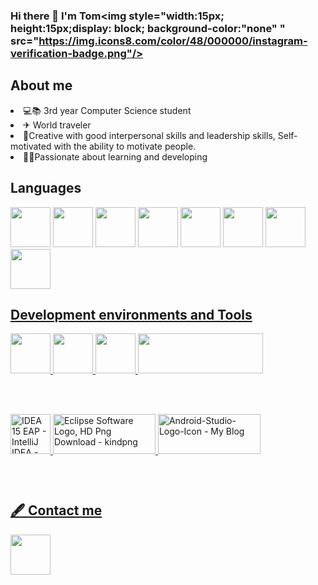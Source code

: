 ### Hi there 👋 I'm Tom<img style="width:15px; height:15px;display: block; background-color:"none" " src="https://img.icons8.com/color/48/000000/instagram-verification-badge.png"/>


<h2>About me</h2>

<li> 💻📚 3rd year Computer Science student</li>


<li>✈ World traveler</li>


<li>🦾Creative with good interpersonal skills and leadership skills, Self-motivated with the ability to motivate people.</li>


<li>👨‍💻Passionate about learning and developing</li>
 

<h2>Languages</h2>
<p>
<img src="https://cdn-icons-png.flaticon.com/128/6132/6132222.png" data-src="https://cdn-icons-png.flaticon.com/128/6132/6132222.png"   width="64" height="64" class="lzy lazyload--done" srcset="https://cdn-icons-png.flaticon.com/128/6132/6132222.png 4x">
<img src="https://cdn-icons-png.flaticon.com/128/3600/3600912.png" data-src="https://cdn-icons-png.flaticon.com/128/3600/3600912.png"  width="64" height="64" class="lzy lazyload--done" srcset="https://cdn-icons-png.flaticon.com/128/3600/3600912.png 4x">
<img src="https://cdn-icons.flaticon.com/png/128/721/premium/721671.png?token=exp=1638461204~hmac=7c10c5c3827c6e32889057aeb4400fc9" data-src="https://cdn-icons.flaticon.com/png/128/721/premium/721671.png?token=exp=1638461204~hmac=7c10c5c3827c6e32889057aeb4400fc9" width="64" height="64" class="lzy lazyload--done" srcset="https://cdn-icons.flaticon.com/png/128/721/premium/721671.png?token=exp=1638461204~hmac=7c10c5c3827c6e32889057aeb4400fc9 4x">
<img src="https://cdn-icons-png.flaticon.com/128/5968/5968267.png" data-src="https://cdn-icons-png.flaticon.com/128/5968/5968267.png"  width="64" height="64" class="lzy lazyload--done" srcset="https://cdn-icons-png.flaticon.com/128/5968/5968267.png 4x">
<img src="https://cdn-icons-png.flaticon.com/128/5968/5968242.png" data-src="https://cdn-icons-png.flaticon.com/128/5968/5968242.png"  width="64" height="64" class="lzy lazyload--done" srcset="https://cdn-icons-png.flaticon.com/128/5968/5968242.png 4x">
 <img src="https://cdn-icons-png.flaticon.com/128/919/919854.png" data-src="https://cdn-icons-png.flaticon.com/128/919/919854.png"  width="64" height="64" class="lzy lazyload--done" srcset="https://cdn-icons-png.flaticon.com/128/919/919854.png 4x">

 <img src="https://cdn-icons.flaticon.com/png/128/5548/premium/5548384.png?token=exp=1638461479~hmac=44bbc404241fe4cf314674c8ec4ae35b" data-src="https://cdn-icons.flaticon.com/png/128/5548/premium/5548384.png?token=exp=1638461479~hmac=44bbc404241fe4cf314674c8ec4ae35b"  width="64" height="64" class="lzy lazyload--done" srcset="https://cdn-icons.flaticon.com/png/128/5548/premium/5548384.png?token=exp=1638461479~hmac=44bbc404241fe4cf314674c8ec4ae35b 4x">
<a href="https://www.flaticon.com/premium-icon/sql-server_5815809" class="view link-icon-detail" title="Sql server" data-id="5815809" data-src="?term=sql&amp;page=1&amp;position=5">

<img src="https://cdn-icons.flaticon.com/png/128/5815/premium/5815809.png?token=exp=1638789528~hmac=bd993e21efce5e380fde9f0eb95cceb6" data-src="https://cdn-icons.flaticon.com/png/128/5815/premium/5815809.png?token=exp=1638789528~hmac=bd993e21efce5e380fde9f0eb95cceb6"  width="64" height="64" class="lzy lazyload--done" srcset="https://cdn-icons.flaticon.com/png/128/5815/premium/5815809.png?token=exp=1638789528~hmac=bd993e21efce5e380fde9f0eb95cceb6 4x">

</p>





<h2>Development environments and Tools</h2>
<p>
<img src="https://cdn-icons-png.flaticon.com/128/906/906324.png" data-src="https://cdn-icons-png.flaticon.com/128/906/906324.png"  width="64" height="64" class="lzy lazyload--done" srcset="https://cdn-icons-png.flaticon.com/128/906/906324.png 4x">
 
 <img src="https://cdn-icons.flaticon.com/png/128/4494/premium/4494748.png?token=exp=1638792267~hmac=7bf6ee9a6350ef266c56cc54e2365307" data-src="https://cdn-icons.flaticon.com/png/128/4494/premium/4494748.png?token=exp=1638792267~hmac=7bf6ee9a6350ef266c56cc54e2365307"  width="64" height="64" class="lzy lazyload--done" srcset="https://cdn-icons.flaticon.com/png/128/4494/premium/4494748.png?token=exp=1638792267~hmac=7bf6ee9a6350ef266c56cc54e2365307 4x">
 
 <img src="https://cdn-icons-png.flaticon.com/128/2111/2111432.png" data-src="https://cdn-icons-png.flaticon.com/128/2111/2111432.png"  width="64" height="64" class="lzy lazyload--done" srcset="https://cdn-icons-png.flaticon.com/128/2111/2111432.png 4x">

<img data-ils="4" jsaction="rcuQ6b:trigger.M8vzZb;" class="rg_i Q4LuWd" jsname="Q4LuWd" width="200" height="64"  src="https://encrypted-tbn0.gstatic.com/images?q=tbn:ANd9GcRua5USlskPSzPBJvx7MRikZUsy4BqeGrGUgw&amp;usqp=CAU">


<p>
  <img data-ils="4" jsaction="rcuQ6b:trigger.M8vzZb;" class="rg_i Q4LuWd" jsname="Q4LuWd" width="64" height="64" alt="IDEA 15 EAP - IntelliJ IDEA - Confluence" src="https://encrypted-tbn0.gstatic.com/images?q=tbn:ANd9GcRkm9g9VxzTKh5gsjEMiI3CRkrP9aGi9dVxVw&amp;usqp=CAU">
 
<img data-ils="4" jsaction="rcuQ6b:trigger.M8vzZb;" class="rg_i Q4LuWd" jsname="Q4LuWd" width="164" height="64" alt="Eclipse Software Logo, HD Png Download - kindpng" src="https://encrypted-tbn0.gstatic.com/images?q=tbn:ANd9GcRUW34W0ZX5OlEJa-nePuhm-mQra8LxW4zhEw&amp;usqp=CAU">

 <img src="https://www.startertutorials.com/blog/wp-content/uploads/2019/01/Android-Studio-Logo-Icon.png" alt="Android-Studio-Logo-Icon - My Blog" jsname="HiaYvf" jsaction="load:XAeZkd;" class="n3VNCb" data-noaft="1" style="width: 164px; height: 64px; margin: 47.25px 0px;">
 
 </p>
</p>


<h2>🖋 Contact me </h2>
<a href="https://www.linkedin.com/in/tom-ben-hamo-2b62b1168/" rel="unfollow">
<img src="https://cdn-icons.flaticon.com/png/128/3536/premium/3536505.png?token=exp=1638469807~hmac=97d600de4dbb45549940bf825ef37b0a" data-src="https://cdn-icons.flaticon.com/png/128/3536/premium/3536505.png?token=exp=1638469807~hmac=97d600de4dbb45549940bf825ef37b0a"  width="64" height="64" class="lzy lazyload--done" srcset="https://cdn-icons.flaticon.com/png/128/3536/premium/3536505.png?token=exp=1638469807~hmac=97d600de4dbb45549940bf825ef37b0a 4x">
 </a>



